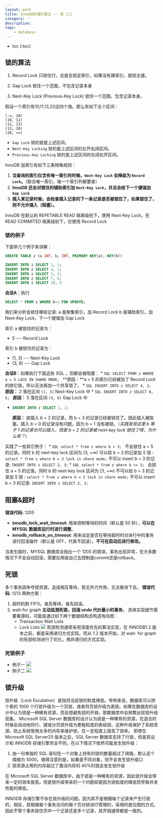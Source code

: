 ```yaml
---
layout: post
title: InnoDB存储引擎之 —— 锁（二）
category: ''
description: 
tags:
    - database
---
```


* toc
{:toc}

## 锁的算法

1. Record Lock
只锁住行。总是去锁定索引，如果没有建索引，就锁主键。

2. Gap Lock
锁住一个范围，不包含记录本身

3. Next-Key Lock (Previous-Key Lock)
锁住一个范围，包含记录本身。

假设一个索引有10,11,13,20这四个值。那么有如下五个区间：
```text
(-∞, 10)
(10, 11)
(11, 13)
(13, 20)
(20, +∞)
```
* `Gap Lock` 锁的就是上述区间。
* `Next-Key Locking` 锁的是上述区间的左开右闭区间。
* `Previous-Key Locking` 锁的是上述区间的左闭右开区间。

InnoDB 加索引有如下三条特殊规则：
1. **当查询的索引仅含有唯一索引的时候，`Next-Key Lock` 会降级为 `Record Lock`。**（联合唯一索引，每一个索引列都要查）
2. **InnoDB 还会对锁住的辅助索引加 `Next-Key Lock`，并且会给下一个键值加 `Gap Lock`**
3. **插入某记录时候，会检查插入记录的下一条记录是否被锁住了，如果锁住了，则不允许插入（阻塞）。**

InnoDB 在默认的 REPETABLE READ 隔离级别下，使用 Next-Key Lock，在 READ COMMITED 隔离级别下，仅使用 Record Lock
### 锁的例子

下面举几个例子来讲解：
```SQL
CREATE TABLE z (a INT, b, INT, PRIMARY KEY(a), KEY(b))

INSERT INTO z SELECT 1, 1;
INSERT INTO z SELECT 3, 1;
INSERT INTO z SELECT 5, 3; 
INSERT INTO z SELECT 7, 6;
INSERT INTO z SELECT 10, 8
```
**会话A**：执行
```SQL
SELECT * FROM z WHERE b=3 FOR UPDATE;
```
我们来分析会锁住哪些记录:
a 是聚集索引，加 Record Lock
b 是辅助索引，加 Next-Key Lock，下一个键值加 Gap Lock

索引 a 被锁住的记录为：
* 5 --- Record Lock

索引 b 被锁住的记录为：
* (1, 3]  --- Next-Key Lock
* (3, 6) --- Gap Lock

**会话B**：如果执行下面这些 SQL ，则都会被阻塞：
* 
    ```SQL
    SELECT FROM z WHERE a = 5 LOCK IN SHARE MODE;
    ```
    **原因：**a = 5 的索引已经被加了 Record Lock 的排它锁，所以无法再加一个共享锁了。
* 
    ```SQL
    INSERT INTO z SELECT 4, 2;
    ```
    **原因：** 2 落在区间 `(1, 3]` Next-Key Lock 中
* 
    ```SQL
    INSERT INTO z SELECT 6, 5;
    ```
    **原因：** 5 落在区间 `(3, 6)` Gap Lock 中

* 
    ```SQL
    INSERT INTO z SELECT 2, 2;
    ```
    **原因：** 欲插入 b = 2 的记录，而 b = 3 的记录已经被锁住了。因此插入被阻塞。插入 b = 0 的记录没有问题，因为 b = 1 没有被锁。（*实践发现这里 b 等于 1 的记录也可以插入，但是 b = 2 的记录被 next-key lock 锁住了呀，为什么呢？*）


实践了一些其它例子：
* 
    ```SQL
    select * from z where b > 3;
    ```
    不会锁住 a = 5 的记录。同时 b 的 next-key lock 区间为 (3, +∞)
    可以给 b = 3 的记录加 S 锁 : `select * from z where b = 3 lock in share mode;`
    不可以 insert b = 3 的记录: `INSERT INTO z SELECT 2, 3;`
* 
    ```SQL
    select * from z where b >= 3;
    ```
    会锁住 a = 5 的记录。同时 b 的 next-key lock 区间为 [3, +∞)
    不可以给 b = 3 的记录加 S 锁 : `select * from z where b = 3 lock in share mode;`
    不可以 insert b = 3 的记录: `INSERT INTO z SELECT 2, 3;`

## 阻塞&超时

**错误代码:** 1205
* **innodb_lock_wait_timeout**: 用来控制等待的时间（默认是 50 秒），**可以在 MYSQL 数据库运行时进行调整**。
* **innodb_rollback_on_timeout**:  用来设定是否在等待超时时对进行中的事务进行回滚操作（默认是 OFF，代表不回滚）。**不可在启动后进行修改。**


当发生超时，MYSQL 数据库会抛出一个 1205 的错误，事务出现异常，在大多数情况下不会自动回滚，需要应用层自己去控制是commit还是rollback。

## 死锁

多个事务因争夺锁资源，造成相互等待，若无外力作用，无法推进下去。
**错误代码:** 1213
两种方案：
1. 超时机制
    FIFO。谁先等待，谁先回滚。
2. wait-for graph
    **主动监测死锁，回滚 undo 代价最小的事务**。
    具体实现细节需要看源码，可能是通过如下两个数据结构去构造有向图：
    * Transaction Wait Lists
    * Lock Lists
    ![](http://image.ysmull.cn/2019-07-25-100908.png)
    死锁检测通常采用深度优先的算法实现，在 INNODB1.2 版本之前，都是采用递归方式实现。而从 1.2 版本开始，对 wait- for graph 的死锁检测进行了优化，用非递归的方式实现。

### 死锁例子
* 例子一
    ![](http://image.ysmull.cn/2019-07-25-101419.png)
* 例子二
    ![](http://image.ysmull.cn/2019-07-25-101438.png)

## 锁升级
>
锁升级（Lock Escalation）是指将当前锁的粒度降低。举例来说，数据库可以把个表的 1000 个行锁升级为一个页锁，或者将页锁升级为表锁。如果在数据库的设计中认为锁是一种稀有资源，而且想避免锁的开销，那数据库中会频繁出现锁升级现象。
Microsoft SQL Server 数据库的设计认为锁是一种稀有的资源，在适合的时候会自动地将行、键或分页锁升级为更粗粒度的表级锁。这种升级保护了系统资源，防止系统使用太多的内存来维护锁，在一定程度上提高了效率。
即使在 Microsoft SQL Server20 版本之后，SQL Server 数据库支持了行锁，但是其设计和 INNODB 存储引擎完全不同，在以下情况下依然可能发生锁升级：
>
1. 由一句单独的 SQL 语句在一个对象上持有的锁的数量超过了阈值，默认这个阈值为 5000。值得注意的是，如果是不同对象，则不会发生锁升级口
2. 锁资源占用的内存超过了激活内存的 40%时就会发生锁升级
>
在 Microsoft SQL Server 数据库中，由于锁是一种稀有的资源，因此锁升级会带来一定的效率提高。但是锁升级带来的一个问题却是因为锁粒度的降低而导致并发性能的降低。
>
INNODB 存储引擎不存在锁升级的问题。因为其不是根据每个记录来产生行锁的，相反，其根据每个事务访问的每个页对锁进行管理的，采用的是位图的方式。因此不管个事务锁住页中一个记录还是多个记录，其开销通常都是一致的。